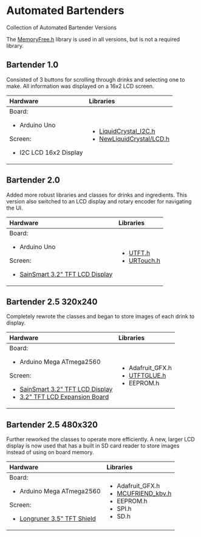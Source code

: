 # Automated Bartenders
Collection of Automated Bartender Versions

The [MemoryFree.h](https://github.com/maniacbug/MemoryFree) library is used in all versions, but is not a required library.

## Bartender 1.0
Consisted of 3 buttons for scrolling through drinks and selecting one to make. All information was displayed on a 16x2 LCD screen.

|Hardware|Libraries|
|:-------|:--------|
|Board:<ul><li>Arduino Uno</li></ul>Screen:<ul><li>I2C LCD 16x2 Display</li></ul>|<ul><li>[LiquidCrystal_I2C.h](https://www.arduinolibraries.info/libraries/liquid-crystal-i2-c)</li><li>[NewLiquidCrystal/LCD.h](https://github.com/cyberang3l/NewLiquidCrystal)</li></ul>|


## Bartender 2.0
Added more robust libraries and classes for drinks and ingredients. This version also switched to an LCD display and rotary encoder for navigating the UI.

|Hardware|Libraries|
|:-------|:--------|
|Board:<ul><li>Arduino Uno</li></ul>Screen:<ul><li>[SainSmart 3.2" TFT LCD Display](https://www.amazon.ca/gp/product/B008FWSG3S/ref=ppx_yo_dt_b_search_asin_title?ie=UTF8&psc=1)</li></ul>|<ul><li>[UTFT.h](http://www.rinkydinkelectronics.com/library.php?id=51)</li><li>[URTouch.h](http://www.rinkydinkelectronics.com/library.php?id=92)</li></ul>|


## Bartender 2.5 320x240
Completely rewrote the classes and began to store images of each drink to display.

|Hardware|Libraries|
|:-------|:--------|
|Board:<ul><li>Arduino Mega ATmega2560</li></ul>Screen:<ul><li>[SainSmart 3.2" TFT LCD Display](https://www.amazon.ca/gp/product/B008FWSG3S/ref=ppx_yo_dt_b_search_asin_title?ie=UTF8&psc=1)</li><li>[3.2" TFT LCD Expansion Board](https://www.amazon.ca/gp/product/B07H2FKH73/ref=ppx_yo_dt_b_search_asin_title?ie=UTF8&psc=1)</li></ul>|<ul><li>Adafruit_GFX.h</li><li>[UTFTGLUE.h](https://github.com/prenticedavid/MCUFRIEND_kbv)</li><li>EEPROM.h</li></ul>|

## Bartender 2.5 480x320
Further reworked the classes to operate more efficiently. A new, larger LCD display is now used that has a built in SD card reader to store images instead of using on board memory.

|Hardware|Libraries|
|:-------|:--------|
|Board:<ul><li>Arduino Mega ATmega2560</li></ul>Screen:<ul><li>[Longruner 3.5" TFT Shield](https://www.amazon.ca/gp/product/B077ZT7S38/ref=ppx_yo_dt_b_search_asin_title?ie=UTF8&psc=1)</li></ul>|<ul><li>Adafruit_GFX.h</li><li>[MCUFRIEND_kbv.h](https://github.com/prenticedavid/MCUFRIEND_kbv)</li><li>EEPROM.h</li><li>SPI.h</li><li>SD.h</li></ul>|
